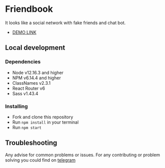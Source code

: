 # Friendbook

It looks like a social network with fake friends and chat bot.

- [DEMO LINK](https://vladsaen.github.io/Friendbook/)

## Local development

### Dependencies

- Node v12.16.3 and higher
- NPM v6.14.4 and higher
- ClassNames v2.3.1
- React Router v6
- Sass v1.43.4

### Installing

- Fork and clone this repository
- Run `npm install` in your terminal
- Run `npm start`

## Troubleshooting

Any advise for common problems or issues.
For any contributing or problem solving you could find on [telegram](https://t.me/vladsaen)

